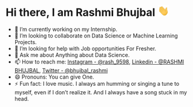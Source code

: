 # Hi there, I am Rashmi Bhujbal <img src="https://raw.githubusercontent.com/Rashmi1404/RASHMI1404/main/wave.gif" width="30px">


- 🔭 I’m currently working on my Internship.
- 👯 I’m looking to collaborate on Data Science or Machine Learning Projects.
- 🤔 I’m looking for help with Job opportunities For Fresher.
- 💬 Ask me about Anything about Data Science.
- 📫 How to reach me: [Instagram - @rash_9598](https://www.instagram.com/rash_9598/), [Linkedin - @RASHMI BHUJBAL](https://www.linkedin.com/in/rashmibhujbal-9598/), [Twitter - @bhujbal_rashmi](https://twitter.com/bhujbal_rashmi)
- 😄 Pronouns: You can give One.
- ⚡ Fun fact:  I love music. I always am humming or singing a tune to myself, even if I don’t realize it. And I always have a song stuck in my head.
